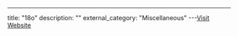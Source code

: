 ---
title: "18o"
description: ""
external_category: "Miscellaneous"
---[Visit Website](https://github.com/18o)

